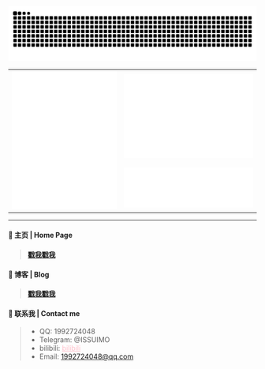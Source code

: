 <div align="center">
 <img src="https://github.com/1992724048/1992724048/blob/output/github-contribution-grid-snake.svg" />
 <table>
   <tr>
     <td rowspan=2> <img src="https://github.com/1992724048/1992724048/blob/main/github-metrics.svg" /> </td>
     <td> 
	     <img src="https://github.com/1992724048/1992724048/blob/main/metrics.plugin.isocalendar.fullyear.svg" /> 
     </td>
   </tr>
	<tr>
		<td><img src="https://github.com/1992724048/1992724048/blob/main/metrics.plugin.languages.svg" /></td> 
	</tr>
 </table>
</div>
<hr/>

#### 🧭 主页 | Home Page
> #### [戳我戳我](https://遂沫.com/)
#### 🔗 博客 | Blog
> #### [戳我戳我](https://issuimo.com/)
#### 📧 联系我 | Contact me
> - QQ: 1992724048
> - Telegram: @ISSUIMO
> - bilibili: <a style="color: pink;" href="https://space.bilibili.com/319091647">bilibili</a>
> - Email: 1992724048@qq.com
